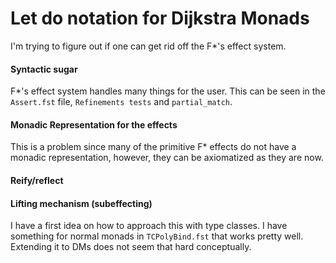 # Let do notation for Dijkstra Monads

I'm trying to figure out if one can get rid off the F\*'s effect system.

#### Syntactic sugar
F\*'s effect system handles many things for the user.
This can be seen in the `Assert.fst` file, `Refinements tests`
and `partial_match`.

#### Monadic Representation for the effects
This is a problem since many of the primitive F\* effects
do not have a monadic representation, however, they can be
axiomatized as they are now.

#### Reify/reflect


#### Lifting mechanism (subeffecting)
I have a first idea on how to approach this with type classes.
I have something for normal monads in `TCPolyBind.fst`
that works pretty well.
Extending it to DMs does not seem that hard conceptually.

